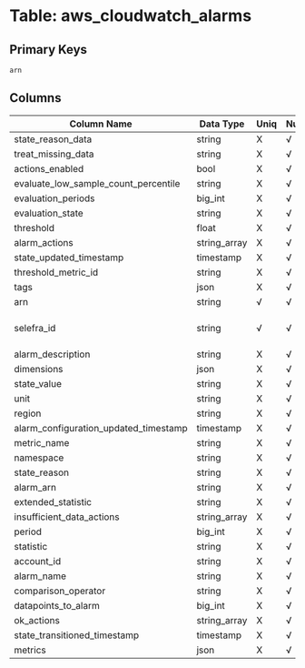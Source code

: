 # Table: aws_cloudwatch_alarms

## Primary Keys 

```
arn
```


## Columns 

|  Column Name   |  Data Type  | Uniq | Nullable | Description | 
|  ----  | ----  | ----  | ----  | ---- | 
| state_reason_data | string | X | √ |  | 
| treat_missing_data | string | X | √ |  | 
| actions_enabled | bool | X | √ |  | 
| evaluate_low_sample_count_percentile | string | X | √ |  | 
| evaluation_periods | big_int | X | √ |  | 
| evaluation_state | string | X | √ |  | 
| threshold | float | X | √ |  | 
| alarm_actions | string_array | X | √ |  | 
| state_updated_timestamp | timestamp | X | √ |  | 
| threshold_metric_id | string | X | √ |  | 
| tags | json | X | √ |  | 
| arn | string | √ | √ |  | 
| selefra_id | string | √ | √ | primary keys value md5 | 
| alarm_description | string | X | √ |  | 
| dimensions | json | X | √ |  | 
| state_value | string | X | √ |  | 
| unit | string | X | √ |  | 
| region | string | X | √ |  | 
| alarm_configuration_updated_timestamp | timestamp | X | √ |  | 
| metric_name | string | X | √ |  | 
| namespace | string | X | √ |  | 
| state_reason | string | X | √ |  | 
| alarm_arn | string | X | √ |  | 
| extended_statistic | string | X | √ |  | 
| insufficient_data_actions | string_array | X | √ |  | 
| period | big_int | X | √ |  | 
| statistic | string | X | √ |  | 
| account_id | string | X | √ |  | 
| alarm_name | string | X | √ |  | 
| comparison_operator | string | X | √ |  | 
| datapoints_to_alarm | big_int | X | √ |  | 
| ok_actions | string_array | X | √ |  | 
| state_transitioned_timestamp | timestamp | X | √ |  | 
| metrics | json | X | √ |  | 


